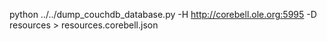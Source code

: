 python ../../dump_couchdb_database.py -H http://corebell.ole.org:5995 -D resources > resources.corebell.json
